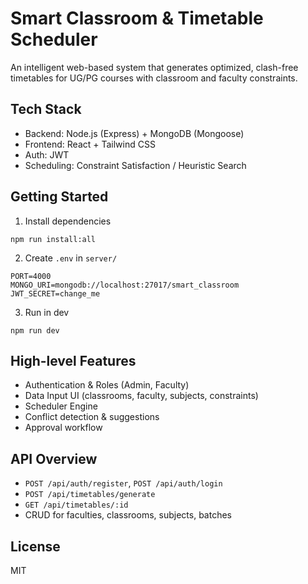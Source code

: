 # Smart Classroom & Timetable Scheduler

An intelligent web-based system that generates optimized, clash-free timetables for UG/PG courses with classroom and faculty constraints.

## Tech Stack
- Backend: Node.js (Express) + MongoDB (Mongoose)
- Frontend: React + Tailwind CSS
- Auth: JWT
- Scheduling: Constraint Satisfaction / Heuristic Search

## Getting Started

1. Install dependencies
```
npm run install:all
```

2. Create `.env` in `server/`
```
PORT=4000
MONGO_URI=mongodb://localhost:27017/smart_classroom
JWT_SECRET=change_me
```

3. Run in dev
```
npm run dev
```

## High-level Features
- Authentication & Roles (Admin, Faculty)
- Data Input UI (classrooms, faculty, subjects, constraints)
- Scheduler Engine
- Conflict detection & suggestions
- Approval workflow

## API Overview
- `POST /api/auth/register`, `POST /api/auth/login`
- `POST /api/timetables/generate`
- `GET /api/timetables/:id`
- CRUD for faculties, classrooms, subjects, batches

## License
MIT

